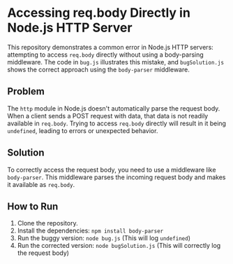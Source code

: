 # Accessing req.body Directly in Node.js HTTP Server

This repository demonstrates a common error in Node.js HTTP servers: attempting to access `req.body` directly without using a body-parsing middleware.  The code in `bug.js` illustrates this mistake, and `bugSolution.js` shows the correct approach using the `body-parser` middleware.

## Problem

The `http` module in Node.js doesn't automatically parse the request body.  When a client sends a POST request with data, that data is not readily available in `req.body`.  Trying to access `req.body` directly will result in it being `undefined`, leading to errors or unexpected behavior.

## Solution

To correctly access the request body, you need to use a middleware like `body-parser`. This middleware parses the incoming request body and makes it available as `req.body`.

## How to Run

1. Clone the repository.
2. Install the dependencies: `npm install body-parser`
3. Run the buggy version: `node bug.js` (This will log `undefined`)
4. Run the corrected version: `node bugSolution.js` (This will correctly log the request body)